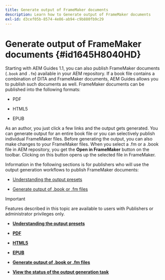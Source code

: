 ```yaml
---
title: Generate output of FrameMaker documents
description: Learn how to Generate output of FrameMaker documents
exl-id: d3cef05b-8574-4e86-ab94-c9b880fb9c29
---
```

# Generate output of FrameMaker documents {#id1645H8040HD}

Starting with AEM Guides 1.1, you can also publish FrameMaker documents \(`.book` and `.fm`\) available in your AEM repository. If a book file contains a combination of DITA and FrameMaker documents, AEM Guides allows you to publish such documents as well. FrameMaker documents can be published into the following formats:

-   PDF

-   HTML5

-   EPUB


As an author, you just click a few links and the output gets generated. You can generate output for an entire book file or you can selectively publish individual FrameMaker files. Before generating the output, you can also make changes to your FrameMaker files. When you select a .fm or a .book file in AEM repository, you get the **Open in FrameMaker** button on the toolbar. Clicking on this button opens up the selected file in FrameMaker.

Information in the following sections is for publishers who will use the output generation workflows to publish FrameMaker documents:

-   [Understanding the output presets](fm-output-understand-presets.md#)

-   [Generate output of .book or .fm files](fm-output-generate.md#)

>[!IMPORTANT]
>
> Features described in this topic are available to users with Publishers or administrator privileges only.

-   **[Understanding the output presets](fm-output-understand-presets.md)**  

-   **[PDF](fm-output-pdf-preset.md)**  

-   **[HTML5](fm-output-html5-preset.md)**  

-   **[EPUB](fm-output-epub-preset.md)**  

-   **[Generate output of .book or .fm files](fm-output-generate.md)**  

-   **[View the status of the output generation task](fm-output-view-status.md)**
